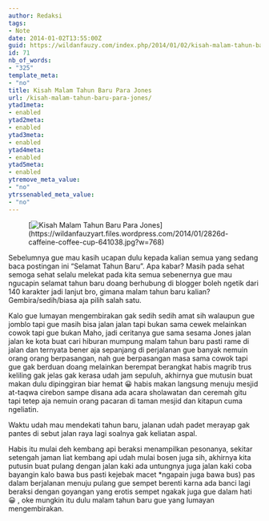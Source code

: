 ```yaml
---
author: Redaksi
tags:
- Note
date: 2014-01-02T13:55:00Z
guid: https://wildanfauzy.com/index.php/2014/01/02/kisah-malam-tahun-baru-para-jones/
id: 71
nb_of_words:
- "325"
template_meta:
- "no"
title: Kisah Malam Tahun Baru Para Jones
url: /kisah-malam-tahun-baru-para-jones/
ytad1meta:
- enabled
ytad2meta:
- enabled
ytad3meta:
- enabled
ytad4meta:
- enabled
ytad5meta:
- enabled
ytremove_meta_value:
- "no"
ytrssenabled_meta_value:
- "no"
---
```


<figure class="wp-block-image size-large">[<img src="https://wildanfauzyart.files.wordpress.com/2014/01/2826d-caffeine-coffee-cup-641038.jpg?w=768" alt="Kisah Malam Tahun Baru Para Jones" title="Kisah Malam Tahun Baru Para Jones" data-recalc-dims="1" />](https://wildanfauzyart.files.wordpress.com/2014/01/2826d-caffeine-coffee-cup-641038.jpg?w=768)</figure> 

Sebelumnya gue mau kasih ucapan dulu kepada kalian semua yang sedang baca postingan ini “Selamat Tahun Baru”. Apa kabar? Masih pada sehat semoga sehat selalu melekat pada kita semua sebenernya gue mau ngucapin selamat tahun baru doang berhubung di blogger boleh ngetik dari 140 karakter jadi lanjut bro, gimana malam tahun baru kalian? Gembira/sedih/biasa aja pilih salah satu.

Kalo gue lumayan mengembirakan gak sedih sedih amat sih walaupun gue jomblo tapi gue masih bisa jalan jalan tapi bukan sama cewek melainkan cowok tapi gue bukan Maho, jadi ceritanya gue sama sesama Jones jalan jalan ke kota buat cari hiburan mumpung malam tahun baru pasti rame di jalan dan ternyata bener aja sepanjang di perjalanan gue banyak nemuin orang orang berpasangan, nah gue berpasangan masa sama cowok tapi gue gak berduan doang melainkan berempat berangkat habis magrib trus keliling gak jelas gak kerasa udah jam sepuluh, akhirnya gue mutusin buat makan dulu dipinggiran biar hemat 😀 habis makan langsung menuju mesjid at-taqwa cirebon sampe disana ada acara sholawatan dan ceremah gitu tapi tetep aja nemuin orang pacaran di taman mesjid dan kitapun cuma ngeliatin.

Waktu udah mau mendekati tahun baru, jalanan udah padet merayap gak pantes di sebut jalan raya lagi soalnya gak keliatan aspal.

Habis itu mulai deh kembang api beraksi menampilkan pesonanya, sekitar setengah jaman liat kembang api udah mulai bosen juga sih, akhirnya kita putusin buat pulang dengan jalan kaki ada untungnya juga jalan kaki coba bayangin kalo bawa bus pasti kejebak macet *ngapain juga bawa bus) pas dalam berjalanan menuju pulang gue sempet berenti karna ada banci lagi beraksi dengan goyangan yang erotis sempet ngakak juga gue dalam hati 😀 , oke mungkin itu dulu malam tahun baru gue yang lumayan mengembirakan.
